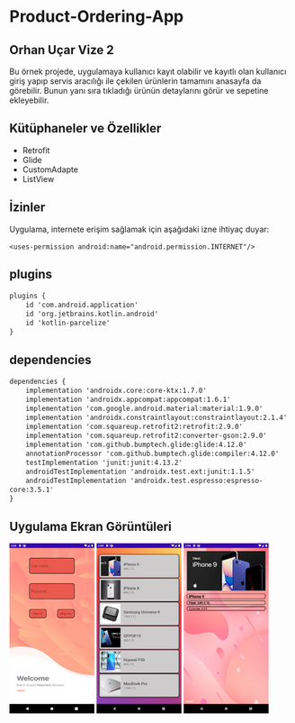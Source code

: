 # Product-Ordering-App

## Orhan Uçar Vize 2
 
Bu örnek projede, uygulamaya kullanıcı kayıt olabilir ve kayıtlı olan kullanıcı giriş yapıp servis aracılığı ile çekilen ürünlerin tamamını anasayfa da görebilir. Bunun yanı sıra tıkladığı ürünün detaylarını görür ve sepetine ekleyebilir.

## Kütüphaneler ve Özellikler
- Retrofit
- Glide
- CustomAdapte
- ListView
<h2>İzinler</h2>

Uygulama, internete erişim sağlamak için aşağıdaki izne ihtiyaç duyar:
<pre><code>&lt;uses-permission android:name="android.permission.INTERNET"/&gt;</code></pre>


<h2>plugins</h2>
<pre><code>plugins {
    id 'com.android.application'
    id 'org.jetbrains.kotlin.android'
    id 'kotlin-parcelize'
}</code></pre>

 
<h2>dependencies</h2>

<pre><code>dependencies {
    implementation 'androidx.core:core-ktx:1.7.0'
    implementation 'androidx.appcompat:appcompat:1.6.1'
    implementation 'com.google.android.material:material:1.9.0'
    implementation 'androidx.constraintlayout:constraintlayout:2.1.4'
    implementation 'com.squareup.retrofit2:retrofit:2.9.0'
    implementation 'com.squareup.retrofit2:converter-gson:2.9.0'
    implementation 'com.github.bumptech.glide:glide:4.12.0'
    annotationProcessor 'com.github.bumptech.glide:compiler:4.12.0'
    testImplementation 'junit:junit:4.13.2'
    androidTestImplementation 'androidx.test.ext:junit:1.1.5'
    androidTestImplementation 'androidx.test.espresso:espresso-core:3.5.1'
}</code></pre>    

<h2>Uygulama Ekran Görüntüleri</h2>
<p float="left">
  <img src=https://github.com/orhanucr/Product-Ordering-App/blob/main/images/Screenshot_1685714690.png width="30%" />
  <img src=https://github.com/orhanucr/Product-Ordering-App/blob/main/images/Screenshot_1685714681.png width="30%" />
  <img src=https://github.com/orhanucr/Product-Ordering-App/blob/main/images/Screenshot_1685714676.png width="30%" />

</p>



    

